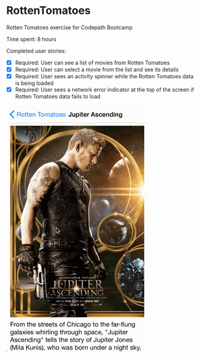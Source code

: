 # RottenTomatoes
Rotten Tomatoes exercise for Codepath Bootcamp

Time spent: 8 hours

Completed user stories:

* [x] Required: User can see a list of movies from Rotten Tomatoes
* [x] Required: User can select a movie from the list and see its details
* [x] Required: User sees an activity spinner while the Rotten Tomatoes data is being loaded
* [x] Required: User sees a network error indicator at the top of the screen if Rotten Tomatoes data fails to load

![Video Walkthrough](rotten_tomatoes.gif)